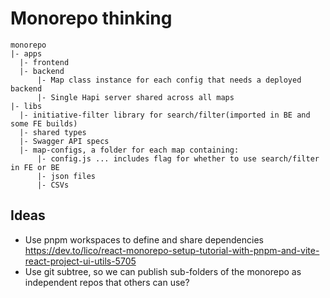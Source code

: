 # Monorepo thinking

```
monorepo
|- apps
  |- frontend
  |- backend
      |- Map class instance for each config that needs a deployed backend
      |- Single Hapi server shared across all maps
|- libs
  |- initiative-filter library for search/filter(imported in BE and some FE builds)
  |- shared types
  |- Swagger API specs
  |- map-configs, a folder for each map containing:
      |- config.js ... includes flag for whether to use search/filter in FE or BE
      |- json files
      |- CSVs
```

## Ideas
- Use pnpm workspaces to define and share dependencies https://dev.to/lico/react-monorepo-setup-tutorial-with-pnpm-and-vite-react-project-ui-utils-5705
- Use git subtree, so we can publish sub-folders of the monorepo as independent repos that others can use?
